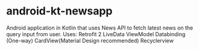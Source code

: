 # android-kt-newsapp
Android application in Kotlin that uses News API to fetch latest news on the query input from user.
Uses:
  Retrofit 2
  LiveData
  ViewModel
  Databinding (One-way)
  CardView(Material Design recommended)
  Recyclerview
